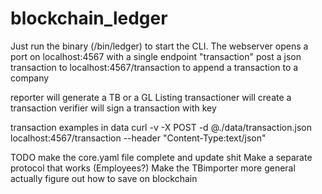 # blockchain_ledger

Just run the binary (/bin/ledger) to start the CLI. The webserver opens a port on localhost:4567 with a single endpoint "transaction" post a json transaction to localhost:4567/transaction to append a transaction to a company

reporter will generate a TB or a GL Listing
transactioner will create a transaction
verifier will sign a transaction with key

transaction examples in data
curl -v -X POST -d @./data/transaction.json localhost:4567/transaction --header "Content-Type:text/json"    


TODO
make the core.yaml file complete and update shit
Make a separate protocol that works (Employees?)
Make the TBimporter more general
actually figure out how to save on blockchain

